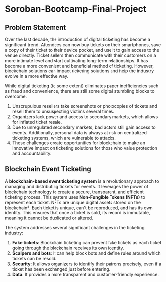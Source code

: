 # Soroban-Bootcamp-Final-Project

## Problem Statement
Over the last decade, the introduction of digital ticketing has become a significant trend. Attendees can now buy tickets on their smartphones, save a copy of their ticket to their device pocket, and use it to gain access to the venue directly. Ticket sellers then communicate with their customers on a more intimate level and start cultivating long-term relationships. It has become a more convenient and beneficial method of ticketing. However, blockchain solutions can impact ticketing solutions and help the industry evolve in a more effective way.

While digital ticketing (to some extent) eliminates paper inefficiencies such as fraud and convenience, there are still some digital stumbling blocks to overcome.
1. Unscrupulous resellers take screenshots or photocopies of tickets and resell them to unsuspecting victims several times.
2. Organizers lack power and access to secondary markets, which allows for inflated ticket resale.
3. Due to unregulated secondary markets, bad actors still gain access to events. Additionally, personal data is always at risk on centralized ticketing systems, which are vulnerable to attacks.
4. These challenges create opportunities for blockchain to make an innovative impact on ticketing solutions for those who value protection and accountability.

## Blockchain Event Ticketing
A **blockchain-based event ticketing system** is a revolutionary approach to managing and distributing tickets for events. It leverages the power of blockchain technology to create a secure, transparent, and efficient ticketing process.
This system uses **Non-Fungible Tokens (NFTs)** to represent each ticket. NFTs are unique digital assets stored on the blockchain². Each ticket is unique, can't be reproduced, and has its own identity. This ensures that once a ticket is sold, its record is immutable, meaning it cannot be duplicated or altered.

The system addresses several significant challenges in the ticketing industry:
1. **Fake tickets**: Blockchain ticketing can prevent fake tickets as each ticket going through the blockchain receives its own identity.
2. **Scalpers and bots**: It can help block bots and define rules around which tickets can be resold.
3. **Security**: It allows organizers to identify their patrons precisely, even if a ticket has been exchanged just before entering.
4. **Data**: It provides a more transparent and customer-friendly experience.
